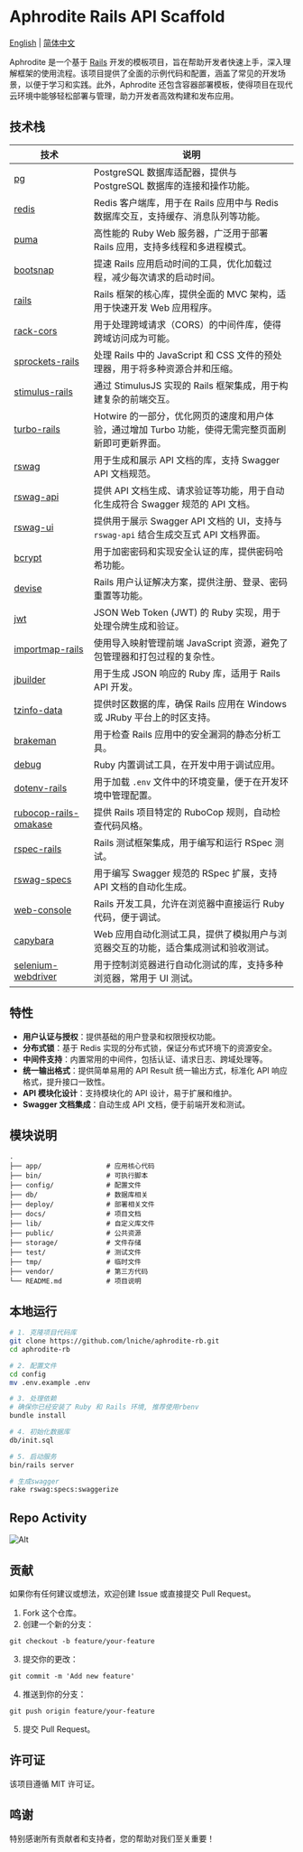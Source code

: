 # Aphrodite Rails API Scaffold

[English](README.md) | [简体中文](README-zh.md)

Aphrodite 是一个基于 [Rails](https://rubyonrails.org) 开发的模板项目，旨在帮助开发者快速上手，深入理解框架的使用流程。该项目提供了全面的示例代码和配置，涵盖了常见的开发场景，以便于学习和实践。此外，Aphrodite 还包含容器部署模板，使得项目在现代云环境中能够轻松部署与管理，助力开发者高效构建和发布应用。

## 技术栈

| 技术                                                                     | 说明                                                                                                |
| ------------------------------------------------------------------------ | --------------------------------------------------------------------------------------------------- |
| [pg](https://rubygems.org/gems/pg)                                       | PostgreSQL 数据库适配器，提供与 PostgreSQL 数据库的连接和操作功能。                                 |
| [redis](https://rubygems.org/gems/redis)                                 | Redis 客户端库，用于在 Rails 应用中与 Redis 数据库交互，支持缓存、消息队列等功能。                  |
| [puma](https://rubygems.org/gems/puma)                                   | 高性能的 Ruby Web 服务器，广泛用于部署 Rails 应用，支持多线程和多进程模式。                         |
| [bootsnap](https://rubygems.org/gems/bootsnap)                           | 提速 Rails 应用启动时间的工具，优化加载过程，减少每次请求的启动时间。                               |
| [rails](https://rubygems.org/gems/rails)                                 | Rails 框架的核心库，提供全面的 MVC 架构，适用于快速开发 Web 应用程序。                              |
| [rack-cors](https://rubygems.org/gems/rack-cors)                         | 用于处理跨域请求（CORS）的中间件库，使得跨域访问成为可能。                                          |
| [sprockets-rails](https://rubygems.org/gems/sprockets-rails)             | 处理 Rails 中的 JavaScript 和 CSS 文件的预处理器，用于将多种资源合并和压缩。                        |
| [stimulus-rails](https://rubygems.org/gems/stimulus-rails)               | 通过 StimulusJS 实现的 Rails 框架集成，用于构建复杂的前端交互。                                     |
| [turbo-rails](https://rubygems.org/gems/turbo-rails)                     | Hotwire 的一部分，优化网页的速度和用户体验，通过增加 Turbo 功能，使得无需完整页面刷新即可更新界面。 |
| [rswag](https://rubygems.org/gems/rswag)                                 | 用于生成和展示 API 文档的库，支持 Swagger API 文档规范。                                            |
| [rswag-api](https://rubygems.org/gems/rswag-api)                         | 提供 API 文档生成、请求验证等功能，用于自动化生成符合 Swagger 规范的 API 文档。                     |
| [rswag-ui](https://rubygems.org/gems/rswag-ui)                           | 提供用于展示 Swagger API 文档的 UI，支持与 `rswag-api` 结合生成交互式 API 文档界面。                |
| [bcrypt](https://rubygems.org/gems/bcrypt)                               | 用于加密密码和实现安全认证的库，提供密码哈希功能。                                                  |
| [devise](https://rubygems.org/gems/devise)                               | Rails 用户认证解决方案，提供注册、登录、密码重置等功能。                                            |
| [jwt](https://rubygems.org/gems/jwt)                                     | JSON Web Token (JWT) 的 Ruby 实现，用于处理令牌生成和验证。                                         |
| [importmap-rails](https://rubygems.org/gems/importmap-rails)             | 使用导入映射管理前端 JavaScript 资源，避免了包管理器和打包过程的复杂性。                            |
| [jbuilder](https://rubygems.org/gems/jbuilder)                           | 用于生成 JSON 响应的 Ruby 库，适用于 Rails API 开发。                                               |
| [tzinfo-data](https://rubygems.org/gems/tzinfo-data)                     | 提供时区数据的库，确保 Rails 应用在 Windows 或 JRuby 平台上的时区支持。                             |
| [brakeman](https://rubygems.org/gems/brakeman)                           | 用于检查 Rails 应用中的安全漏洞的静态分析工具。                                                     |
| [debug](https://rubygems.org/gems/debug)                                 | Ruby 内置调试工具，在开发中用于调试应用。                                                           |
| [dotenv-rails](https://rubygems.org/gems/dotenv-rails)                   | 用于加载 `.env` 文件中的环境变量，便于在开发环境中管理配置。                                        |
| [rubocop-rails-omakase](https://rubygems.org/gems/rubocop-rails-omakase) | 提供 Rails 项目特定的 RuboCop 规则，自动检查代码风格。                                              |
| [rspec-rails](https://rubygems.org/gems/rspec-rails)                     | Rails 测试框架集成，用于编写和运行 RSpec 测试。                                                     |
| [rswag-specs](https://rubygems.org/gems/rswag-specs)                     | 用于编写 Swagger 规范的 RSpec 扩展，支持 API 文档的自动化生成。                                     |
| [web-console](https://rubygems.org/gems/web-console)                     | Rails 开发工具，允许在浏览器中直接运行 Ruby 代码，便于调试。                                        |
| [capybara](https://rubygems.org/gems/capybara)                           | Web 应用自动化测试工具，提供了模拟用户与浏览器交互的功能，适合集成测试和验收测试。                  |
| [selenium-webdriver](https://rubygems.org/gems/selenium-webdriver)       | 用于控制浏览器进行自动化测试的库，支持多种浏览器，常用于 UI 测试。                                  |

## 特性

- **用户认证与授权**：提供基础的用户登录和权限授权功能。
- **分布式锁**：基于 Redis 实现的分布式锁，保证分布式环境下的资源安全。
- **中间件支持**：内置常用的中间件，包括认证、请求日志、跨域处理等。
- **统一输出格式**：提供简单易用的 API Result 统一输出方式，标准化 API 响应格式，提升接口一致性。
- **API 模块化设计**：支持模块化的 API 设计，易于扩展和维护。
- **Swagger 文档集成**：自动生成 API 文档，便于前端开发和测试。

## 模块说明

```
.
├── app/                # 应用核心代码
├── bin/                # 可执行脚本
├── config/             # 配置文件
├── db/                 # 数据库相关
├── deploy/             # 部署相关文件
├── docs/               # 项目文档
├── lib/                # 自定义库文件
├── public/             # 公共资源
├── storage/            # 文件存储
├── test/               # 测试文件
├── tmp/                # 临时文件
├── vendor/             # 第三方代码
└── README.md           # 项目说明
```

## 本地运行

```bash
# 1. 克隆项目代码库
git clone https://github.com/lniche/aphrodite-rb.git
cd aphrodite-rb

# 2. 配置文件
cd config
mv .env.example .env

# 3. 处理依赖
# 确保你已经安装了 Ruby 和 Rails 环境, 推荐使用rbenv
bundle install

# 4. 初始化数据库
db/init.sql

# 5. 启动服务
bin/rails server

# 生成swagger
rake rswag:specs:swaggerize
```

## Repo Activity

![Alt](https://repobeats.axiom.co/api/embed/92f87152abeaf234940e0a4979ac2644ab05a54f.svg "Repobeats analytics image")

## 贡献

如果你有任何建议或想法，欢迎创建 Issue 或直接提交 Pull Request。

1. Fork 这个仓库。
2. 创建一个新的分支：

```
git checkout -b feature/your-feature
```

3. 提交你的更改：

```
git commit -m 'Add new feature'
```

4. 推送到你的分支：

```
git push origin feature/your-feature
```

5. 提交 Pull Request。

## 许可证

该项目遵循 MIT 许可证。

## 鸣谢

特别感谢所有贡献者和支持者，您的帮助对我们至关重要！
